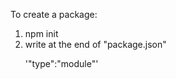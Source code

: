 To create a package:
 <ol>
  <li> npm init </li>
  <li> write at the end of "package.json" <p>
    '"type":"module"' </li>
 </ol> 
